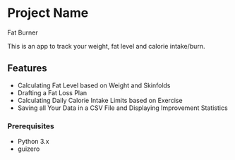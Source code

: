 # Project Name

Fat Burner

This is an app to track your weight, fat level and calorie intake/burn.


## Features

- Calculating Fat Level based on Weight and Skinfolds
- Drafting a Fat Loss Plan
- Calculating Daily Calorie Intake Limits based on Exercise
- Saving all Your Data in a CSV File and Displaying Improvement Statistics


### Prerequisites

- Python 3.x
- guizero